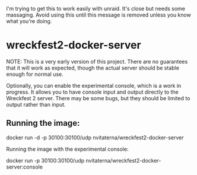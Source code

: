 I'm trying to get this to work easily with unraid. It's close but needs some massaging. Avoid using this until this message is removed unless you know what you're doing.


# wreckfest2-docker-server

NOTE: This is a very early version of this project. There are no guarantees that it will work as expected, though the actual server should be stable enough for normal use.

Optionally, you can enable the experimental console, which is a work in progress. It allows you to have console input and output directly to the Wreckfest 2 server. There may be some bugs, but they should be limited to output rather than input.

## Running the image:

docker run -d -p 30100:30100/udp nvitaterna/wreckfest2-docker-server

Running the image with the experimental console:

docker run -p 30100:30100/udp nvitaterna/wreckfest2-docker-server:console
